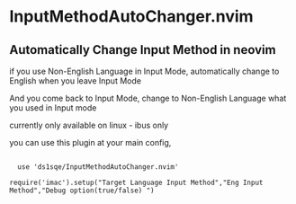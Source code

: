 # InputMethodAutoChanger.nvim
## Automatically Change Input Method in neovim
if you use Non-English Language in Input Mode, automatically change to English when you leave Input Mode

And you come back to Input Mode, change to Non-English Language what you used in Input mode

currently only available on linux - ibus only


you can use this plugin at your main config,

<code>
  use 'ds1sqe/InputMethodAutoChanger.nvim' </code>
  
<code>require('imac').setup("Target Language Input Method","Eng Input Method","Debug option(true/false) ") </code>
